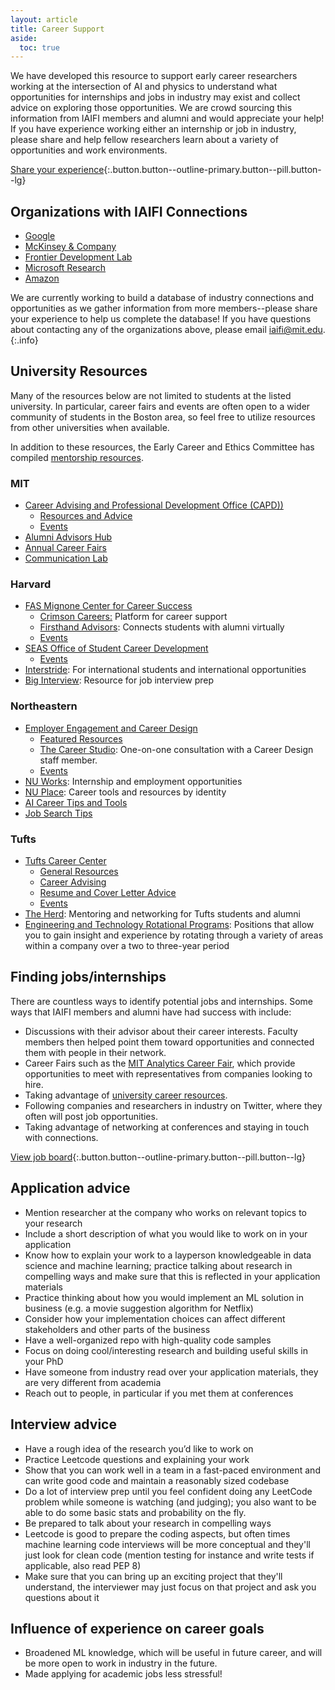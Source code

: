 ```yaml
---
layout: article
title: Career Support
aside:
  toc: true
---
```


We have developed this resource to support early career researchers working at the intersection of AI and physics to understand what opportunities for internships and jobs in industry may exist and collect advice on exploring those opportunities. We are crowd sourcing this information from IAIFI members and alumni and would appreciate your help! If you have experience working either an internship or job in industry, please share and help fellow researchers learn about a variety of opportunities and work environments.

[Share your experience](https://app.smartsheet.com/b/form/2899a807c8d848069a3eeb2ea35a3283){:.button.button--outline-primary.button--pill.button--lg}

## Organizations with IAIFI Connections

* [Google](https://careers.google.com)
* [McKinsey & Company](https://www.mckinsey.com/careers/search-jobs)
* [Frontier Development Lab](https://frontierdevelopmentlab.org)
* [Microsoft Research](https://www.microsoft.com/en-us/research/careers/)
* [Amazon](https://hiring.amazon.com/#/)

<!---
[View Database of Industry Connections](https://docs.google.com/spreadsheets/d/1j0KPXDCjGV8uboDOJeEJ1Rvk4W5X97jqgML2MxwBCw4/edit?usp=sharing){:.button.button--outline-primary.button--pill.button--sm}
--->

We are currently working to build a database of industry connections and opportunities as we gather information from more members--please share your experience to help us complete the database! If you have questions about contacting any of the organizations above, please email [iaifi@mit.edu](mailto:iaifi@mit.edu). 
{:.info}

## University Resources

Many of the resources below are not limited to students at the listed university. In particular, career fairs and events are often open to a wider community of students in the Boston area, so feel free to utilize resources from other universities when available.

In addition to these resources, the Early Career and Ethics Committee has compiled [mentorship resources](/ecec.html#mentorship-resources).

### MIT
* [Career Advising and Professional Development Office (CAPD))](https://capd.mit.edu)
   * [Resources and Advice](https://capd.mit.edu/channels/resources-advice/)
   * [Events](https://capd.mit.edu/events/?utc_src_link=eventscalnav)
* [Alumni Advisors Hub](https://alumniadvisors.mit.edu)
* [Annual Career Fairs](https://capd.mit.edu/annual-career-fairs-at-mit/)
* [Communication Lab](https://mitcommlab.mit.edu/eecs/)

### Harvard
* [FAS Mignone Center for Career Success](https://careerservices.fas.harvard.edu)
   * [Crimson Careers:](https://careerservices.fas.harvard.edu/crimson-careers/) Platform for career support
   * [Firsthand Advisors](https://careerservices.fas.harvard.edu/resources/firsthand/): Connects students with alumni virtually
   * [Events](https://careerservices.fas.harvard.edu/events/)
* [SEAS Office of Student Career Development](https://seas.harvard.edu/office-student-career-development)
   * [Events](https://events.seas.harvard.edu/calendar?event_types%5B%5D=31159499317000&event_types%5B%5D=30342705739718)
* [Interstride](https://interstride.com/harvardfas/): For international students and international opportunities
* [Big Interview](https://harvard.biginterview.com): Resource for job interview prep

### Northeastern
* [Employer Engagement and Career Design](https://careers.northeastern.edu)
   * [Featured Resources](https://careers.northeastern.edu/featured-resources/) 
   * [The Career Studio](https://careers.northeastern.edu/article/the-career-studio/): One-on-one consultation with a Career Design staff member.
   * [Events](https://careers.northeastern.edu/events/)
* [NU Works](https://northeastern-csm.symplicity.com): Internship and employment opportunities
* [NU Place](https://nuplace.northeastern.edu/services/career-identity-resources/): Career tools and resources by identity
* [AI Career Tips and Tools](https://careers.northeastern.edu/article/ai-career-tips-and-tools/) 
* [Job Search Tips](https://careers.northeastern.edu/group/job-search/)

### Tufts
* [Tufts Career Center](https://careers.tufts.edu/)
   * [General Resources](https://careers.tufts.edu/resources/)
   * [Career Advising](https://careers.tufts.edu/channels/see-an-advisor/)
   * [Resume and Cover Letter Advice](https://careers.tufts.edu/channels/writing-resumes-cover-letters/)
   * [Events](https://careers.tufts.edu/events/?ctag%5B%5D=home-page-events)
* [The Herd](https://careers.tufts.edu/resources/the-herd/): Mentoring and networking for Tufts students and alumni
* [Engineering and Technology Rotational Programs](https://careers.tufts.edu/resources/rotational-programs-engineering-technology/): Positions that allow you to gain insight and experience by rotating through a variety of areas within a company over a two to three-year period

## Finding jobs/internships

There are countless ways to identify potential jobs and internships. Some ways that IAIFI members and alumni have had success with include:
* Discussions with their advisor about their career interests. Faculty members then helped point them toward opportunities and connected them with people in their network. 
* Career Fairs such as the [MIT Analytics Career Fair](https://www.analyticsfair.mit.edu/), which provide opportunities to meet with representatives from companies looking to hire. 
* Taking advantage of [university career resources](https://iaifi.org/career-support.html#university-resources).
* Following companies and researchers in industry on Twitter, where they often will post job opportunities.
* Taking advantage of networking at conferences and staying in touch with connections. 

[View job board](/job-board.html){:.button.button--outline-primary.button--pill.button--lg}

## Application advice

* Mention researcher at the company who works on relevant topics to your research
* Include a short description of what you would like to work on in your application
* Know how to explain your work to a layperson knowledgeable in data science and machine learning; practice talking about research in compelling ways and make sure that this is reflected in your application materials
* Practice thinking about how you would implement an ML solution in business (e.g. a movie suggestion algorithm for Netflix)
* Consider how your implementation choices can affect different stakeholders and other parts of the business
* Have a well-organized repo with high-quality code samples
* Focus on doing cool/interesting research and building useful skills in your PhD
* Have someone from industry read over your application materials, they are very different from academia
* Reach out to people, in particular if you met them at conferences

## Interview advice

* Have a rough idea of the research you’d like to work on
* Practice Leetcode questions and explaining your work
* Show that you can work well in a team in a fast-paced environment and can write good code and maintain a reasonably sized codebase
* Do a lot of interview prep until you feel confident doing any LeetCode problem while someone is watching (and judging); you also want to be able to do some basic stats and probability on the fly. 
* Be prepared to talk about your research in compelling ways
* Leetcode is good to prepare the coding aspects, but often times machine learning code interviews will be more conceptual and they'll just look for clean code (mention testing for instance and write tests if applicable, also read PEP 8) 
* Make sure that you can bring up an exciting project that they'll understand, the interviewer may just focus on that project and ask you questions about it

## Influence of experience on career goals

* Broadened ML knowledge, which will be useful in future career, and will be more open to work in industry in the future. 
* Made applying for academic jobs less stressful!
